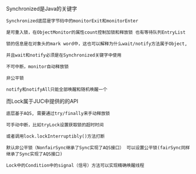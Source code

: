 Synchronized是Java的关键字

    Synchronized底层是字节码中的monitorExit和monitorEnter

    是可重入锁，在ObjectMonitor的属性count控制加锁和释放锁 也有等待队列EntryList

    锁的信息是在对象头的mark word中，这也可以解释为什么wait/notify方法属于Object,

    并且wait和notify必须是在Synchronized关键字中使用

    不可中断，monitor自动释放锁

    非公平锁

    notify和notifyAll只能全部唤醒和随机唤醒一个

而Lock属于JUC中提供的的API

    底层基于AQS, 需要通过try/finally来手动释放锁

    可手动中断，比如tryLock设置获取锁的超时时间

    或者调用lock.lockInterruptibly()方法打断

    默认非公平锁（NonfairSync继承了Sync实现了AQS接口） 可以设置公平锁(fairSync同样继承了Sync实现了AQS接口)

    Lock中的Condition中的signal（信号）方法可以实现精确唤醒线程